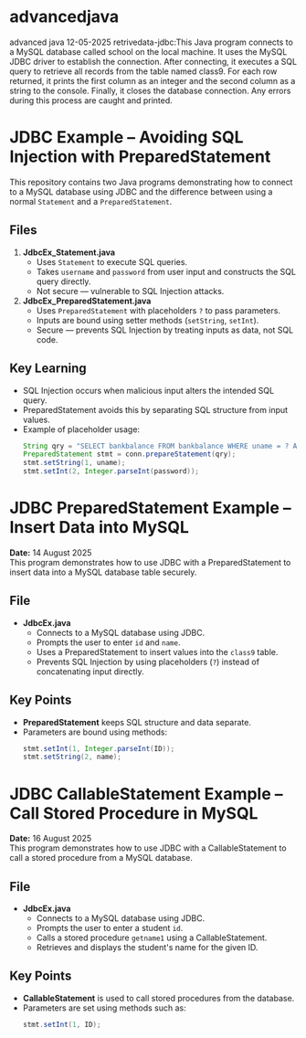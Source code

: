 # advancedjava
advanced java 
12-05-2025
retrivedata-jdbc:This Java program connects to a MySQL database called school on the local machine. It uses the MySQL JDBC driver to establish the connection. After connecting, it executes a SQL query to retrieve all records from the table named class9. For each row returned, it prints the first column as an integer and the second column as a string to the console. Finally, it closes the database connection. Any errors during this process are caught and printed.
# JDBC Example – Avoiding SQL Injection with PreparedStatement
This repository contains two Java programs demonstrating how to connect to a MySQL database using JDBC and the difference between using a normal `Statement` and a `PreparedStatement`.
## Files
1. **JdbcEx_Statement.java**  
   - Uses `Statement` to execute SQL queries.  
   - Takes `username` and `password` from user input and constructs the SQL query directly.  
   - Not secure — vulnerable to SQL Injection attacks.  
2. **JdbcEx_PreparedStatement.java**  
   - Uses `PreparedStatement` with placeholders `?` to pass parameters.  
   - Inputs are bound using setter methods (`setString`, `setInt`).  
   - Secure — prevents SQL Injection by treating inputs as data, not SQL code.
## Key Learning  
- SQL Injection occurs when malicious input alters the intended SQL query.  
- PreparedStatement avoids this by separating SQL structure from input values.  
- Example of placeholder usage:  
  ```java
  String qry = "SELECT bankbalance FROM bankbalance WHERE uname = ? AND password = ?";
  PreparedStatement stmt = conn.prepareStatement(qry);
  stmt.setString(1, uname);
  stmt.setInt(2, Integer.parseInt(password));
  
# JDBC PreparedStatement Example – Insert Data into MySQL  
**Date:** 14 August 2025  
This program demonstrates how to use JDBC with a PreparedStatement to insert data into a MySQL database table securely.
## File
- **JdbcEx.java**
  - Connects to a MySQL database using JDBC.
  - Prompts the user to enter `id` and `name`.
  - Uses a PreparedStatement to insert values into the `class9` table.
  - Prevents SQL Injection by using placeholders (`?`) instead of concatenating input directly.
## Key Points
- **PreparedStatement** keeps SQL structure and data separate.
- Parameters are bound using methods:
  ```java
  stmt.setInt(1, Integer.parseInt(ID));
  stmt.setString(2, name);
  
# JDBC CallableStatement Example – Call Stored Procedure in MySQL  
**Date:** 16 August 2025  
This program demonstrates how to use JDBC with a CallableStatement to call a stored procedure from a MySQL database.
## File
- **JdbcEx.java**
  - Connects to a MySQL database using JDBC.
  - Prompts the user to enter a student `id`.
  - Calls a stored procedure `getname1` using a CallableStatement.
  - Retrieves and displays the student's name for the given ID.
## Key Points
- **CallableStatement** is used to call stored procedures from the database.  
- Parameters are set using methods such as:
  ```java
  stmt.setInt(1, ID);
  
